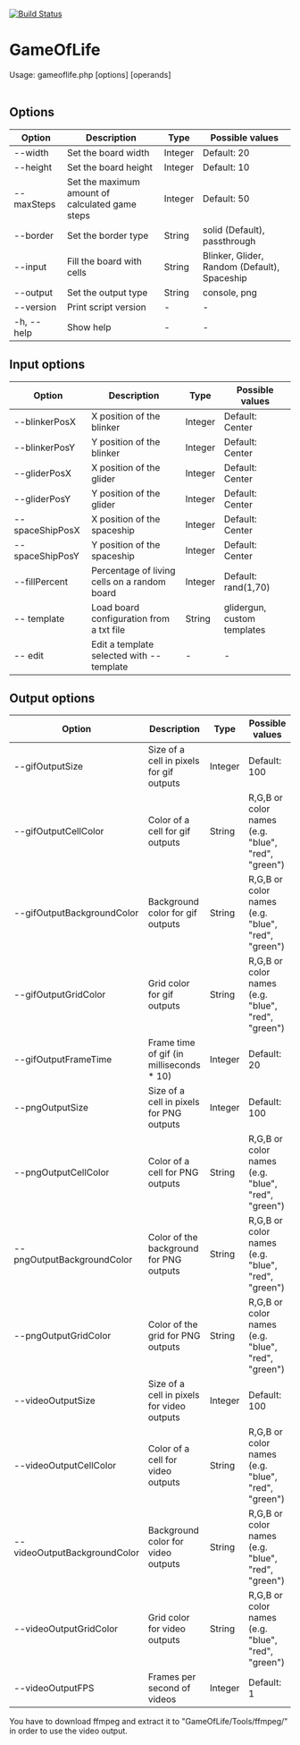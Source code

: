 [![Build Status](https://travis-ci.org/ylapp1/GameOfLife.svg?branch=feature%2Fphase-5)](https://travis-ci.org/ylapp1/GameOfLife)

# GameOfLife

Usage: gameoflife.php [options] [operands]  <br /><br />


## Options

| Option              | Description                                     | Type    | Possible values                              |
| ------------------- | ----------------------------------------------- | ------- | -------------------------------------------- |
| --width <arg>       | Set the board width                             | Integer | Default: 20                                  |
| --height <arg>      | Set the board height                            | Integer | Default: 10                                  |
| --maxSteps <arg>    | Set the maximum amount of calculated game steps | Integer | Default: 50                                  |
| --border <arg>      | Set the border type                             | String  | solid (Default), passthrough                 |
| --input <arg>       | Fill the board with cells                       | String  | Blinker, Glider, Random (Default), Spaceship |
| --output <arg>      | Set the output type                             | String  | console, png                                 |
| --version           | Print script version                            | -       | -                                            |
| -h, --help          | Show help                                       | -       | -                                            |


## Input options

| Option                | Description                                  | Type    | Possible values             |
| --------------------- | -------------------------------------------- | ------- | --------------------------- |
| --blinkerPosX <arg>   | X position of the blinker                    | Integer | Default: Center             |
| --blinkerPosY <arg>   | Y position of the blinker                    | Integer | Default: Center             |
| --gliderPosX <arg>    | X position of the glider                     | Integer | Default: Center             |
| --gliderPosY <arg>    | Y position of the glider                     | Integer | Default: Center             |
| --spaceShipPosX <arg> | X position of the spaceship                  | Integer | Default: Center             |
| --spaceShipPosY <arg> | Y position of the spaceship                  | Integer | Default: Center             |
| --fillPercent <arg>   | Percentage of living cells on a random board | Integer | Default: rand(1,70)         |
| -- template <arg>     | Load board configuration from a txt file     | String  | glidergun, custom templates |
| -- edit               | Edit a template selected with --template     | -       | -                           |


## Output options

| Option                             | Description                                | Type    | Possible values                                    |
| ---------------------------------- | ------------------------------------------ | ------- | -------------------------------------------------- |
| --gifOutputSize <arg>              | Size of a cell in pixels for gif outputs   | Integer | Default: 100                                       |
| --gifOutputCellColor <arg>         | Color of a cell for gif outputs            | String  | R,G,B or color names (e.g. "blue", "red", "green") |
| --gifOutputBackgroundColor <arg>   | Background color for gif outputs           | String  | R,G,B or color names (e.g. "blue", "red", "green") |
| --gifOutputGridColor <arg>         | Grid color for gif outputs                 | String  | R,G,B or color names (e.g. "blue", "red", "green") |
| --gifOutputFrameTime <arg>         | Frame time of gif (in milliseconds * 10)   | Integer | Default: 20                                        |
| --pngOutputSize <arg>              | Size of a cell in pixels for PNG outputs   | Integer | Default: 100                                       |
| --pngOutputCellColor <arg>         | Color of a cell for PNG outputs            | String  | R,G,B or color names (e.g. "blue", "red", "green") |
| --pngOutputBackgroundColor <arg>   | Color of the background for PNG outputs    | String  | R,G,B or color names (e.g. "blue", "red", "green") |
| --pngOutputGridColor <arg>         | Color of the grid for PNG outputs          | String  | R,G,B or color names (e.g. "blue", "red", "green") |
| --videoOutputSize <arg>            | Size of a cell in pixels for video outputs | Integer | Default: 100                                       |
| --videoOutputCellColor <arg>       | Color of a cell for video outputs          | String  | R,G,B or color names (e.g. "blue", "red", "green") |
| --videoOutputBackgroundColor <arg> | Background color for video outputs         | String  | R,G,B or color names (e.g. "blue", "red", "green") |
| --videoOutputGridColor <arg>       | Grid color for video outputs               | String  | R,G,B or color names (e.g. "blue", "red", "green") |
| --videoOutputFPS <arg>             | Frames per second of videos                | Integer | Default: 1                                         |


You have to download ffmpeg and extract it to "GameOfLife/Tools/ffmpeg/" in order to use the video output.